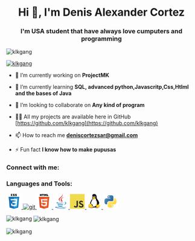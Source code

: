<h1 align="center">Hi 👋, I'm Denis Alexander Cortez</h1>
<h3 align="center">I'm USA student that have always love cumputers and programming</h3>

<p align="left"> <img src="https://komarev.com/ghpvc/?username=klkgang&label=Profile%20views&color=0e75b6&style=flat" alt="klkgang" /> </p>

<p align="left"> <a href="https://github.com/ryo-ma/github-profile-trophy"><img src="https://github-profile-trophy.vercel.app/?username=klkgang" alt="klkgang" /></a> </p>

- 🔭 I’m currently working on **ProjectMK**

- 🌱 I’m currently learning **SQL, advanced python,Javascritp,Css,Htlml and the bases of Java**

- 👯 I’m looking to collaborate on **Any kind of program**

- 👨‍💻 All my projects are available here in GitHub [https://github.com/klkgang](https://github.com/klkgang)

- 📫 How to reach me **deniscortezsar@gmail.com**

- ⚡ Fun fact **I know how to make pupusas**

<h3 align="left">Connect with me:</h3>
<p align="left">
</p>

<h3 align="left">Languages and Tools:</h3>
<p align="left"> <a href="https://www.w3schools.com/css/" target="_blank" rel="noreferrer"> <img src="https://raw.githubusercontent.com/devicons/devicon/master/icons/css3/css3-original-wordmark.svg" alt="css3" width="40" height="40"/> </a> <a href="https://git-scm.com/" target="_blank" rel="noreferrer"> <img src="https://www.vectorlogo.zone/logos/git-scm/git-scm-icon.svg" alt="git" width="40" height="40"/> </a> <a href="https://www.w3.org/html/" target="_blank" rel="noreferrer"> <img src="https://raw.githubusercontent.com/devicons/devicon/master/icons/html5/html5-original-wordmark.svg" alt="html5" width="40" height="40"/> </a> <a href="https://www.java.com" target="_blank" rel="noreferrer"> <img src="https://raw.githubusercontent.com/devicons/devicon/master/icons/java/java-original.svg" alt="java" width="40" height="40"/> </a> <a href="https://developer.mozilla.org/en-US/docs/Web/JavaScript" target="_blank" rel="noreferrer"> <img src="https://raw.githubusercontent.com/devicons/devicon/master/icons/javascript/javascript-original.svg" alt="javascript" width="40" height="40"/> </a> <a href="https://www.linux.org/" target="_blank" rel="noreferrer"> <img src="https://raw.githubusercontent.com/devicons/devicon/master/icons/linux/linux-original.svg" alt="linux" width="40" height="40"/> </a> <a href="https://www.python.org" target="_blank" rel="noreferrer"> <img src="https://raw.githubusercontent.com/devicons/devicon/master/icons/python/python-original.svg" alt="python" width="40" height="40"/> </a> </p>

<p><img align="left" src="https://github-readme-stats.vercel.app/api/top-langs?username=klkgang&show_icons=true&locale=en&layout=compact" alt="klkgang" /></p>

<p>&nbsp;<img align="center" src="https://github-readme-stats.vercel.app/api?username=klkgang&show_icons=true&locale=en" alt="klkgang" /></p>

<p><img align="center" src="https://github-readme-streak-stats.herokuapp.com/?user=klkgang&" alt="klkgang" /></p>


<!---
klkgang/klkgang is a ✨ special ✨ repository because its `README.md` (this file) appears on your GitHub profile.
You can click the Preview link to take a look at your changes.
--->
